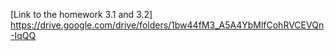 [Link to the homework 3.1 and 3.2] https://drive.google.com/drive/folders/1bw44fM3_A5A4YbMlfCohRVCEVQn-IqQQ
